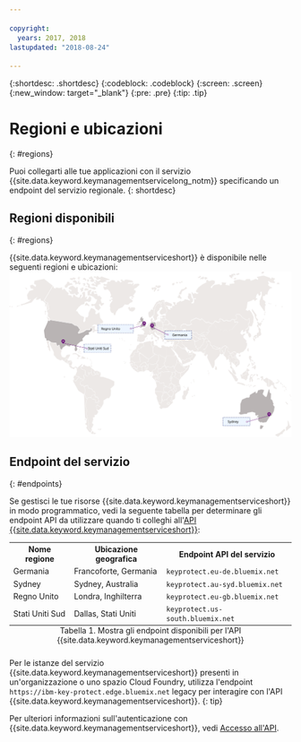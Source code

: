 ```yaml
---

copyright:
  years: 2017, 2018
lastupdated: "2018-08-24"

---
```


{:shortdesc: .shortdesc}
{:codeblock: .codeblock}
{:screen: .screen}
{:new_window: target="_blank"}
{:pre: .pre}
{:tip: .tip}

# Regioni e ubicazioni
{: #regions}

Puoi collegarti alle tue applicazioni con il servizio {{site.data.keyword.keymanagementservicelong_notm}} specificando un endpoint del servizio regionale.
{: shortdesc}

## Regioni disponibili
{: #regions}

{{site.data.keyword.keymanagementserviceshort}} è disponibile nelle seguenti regioni e ubicazioni:
![L'immagine mostra le regioni in cui è disponibile il servizio Key Protect.](images/world-map_min.svg)

## Endpoint del servizio
{: #endpoints}

Se gestisci le tue risorse {{site.data.keyword.keymanagementserviceshort}} in modo programmatico, vedi la seguente tabella per determinare gli endpoint API da utilizzare quando ti colleghi all'[API {{site.data.keyword.keymanagementserviceshort}}](https://console.bluemix.net/apidocs/kms): 

<table>
    <tr>
        <th>Nome regione</th>
        <th>Ubicazione geografica</th>
        <th>Endpoint API del servizio</th>
    </tr>
    <tr>
        <td>Germania</td>
        <td>Francoforte, Germania</td>
        <td>
            <code>keyprotect.eu-de.bluemix.net</code>
        </td>
    </tr>
    <tr>
        <td>Sydney</td>
        <td>Sydney, Australia</td>
        <td>
            <code>keyprotect.au-syd.bluemix.net</code>
        </td>
    </tr>
    <tr>
        <td>Regno Unito</td>
        <td>Londra, Inghilterra</td>
        <td>
            <code>keyprotect.eu-gb.bluemix.net</code>
        </td>
    </tr>
    <tr>
        <td>Stati Uniti Sud</td>
        <td>Dallas, Stati Uniti</td>
        <td>
            <code>keyprotect.us-south.bluemix.net</code>
        </td>
    </tr>
    <caption style="caption-side:bottom;">Tabella 1. Mostra gli endpoint disponibili per l'API {{site.data.keyword.keymanagementserviceshort}}</caption>
</table>

Per le istanze del servizio {{site.data.keyword.keymanagementserviceshort}} presenti in un'organizzazione o uno spazio Cloud Foundry, utilizza l'endpoint `https://ibm-key-protect.edge.bluemix.net` legacy per interagire con l'API {{site.data.keyword.keymanagementserviceshort}}.
{: tip}

Per ulteriori informazioni sull'autenticazione con {{site.data.keyword.keymanagementserviceshort}}, vedi [Accesso all'API](/docs/services/key-protect/access-api.html).
